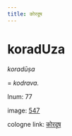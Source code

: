 ```yaml
---
title: कोरदूष
---
```


# koradUza

<i>koradūṣa</i>  <div n="lb" />= <i>kodrava.</i>

lnum: 77

image: [547](https://www.sanskrit-lexicon.uni-koeln.de/scans/csl-apidev/servepdf.php?dict=snp&page=547)

cologne link: [कोरदूष](https://sanskrit-lexicon.uni-koeln.de/scans/csl-apidev/getword.php?dict=snp&key=कोरदूष)

